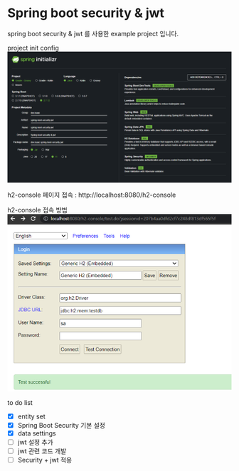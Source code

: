 # Spring boot security & jwt
spring boot security & jwt 를 사용한 example project 입니다.

project init config
![start](./image/start.png)

h2-console 페이지 접속 : http://localhost:8080/h2-console

h2-console 접속 방법
![img.png](./image/img.png)

to do list
- [x] entity set
- [x] Spring Boot Security 기본 설정
- [x] data settings
- [ ] jwt 설정 추가
- [ ] jwt 관련 코드 개발
- [ ] Security + jwt 적용